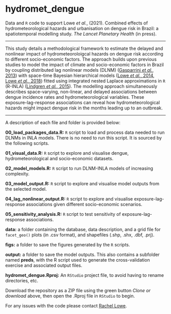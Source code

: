 # hydromet_dengue

Data and `R` code to support Lowe *et al.*, (2021). Combined effects of hydrometeorological hazards and urbanisation on dengue risk in Brazil: a spatiotemporal modelling study. *The Lancet Planetary Health* (in press). 

--------------------------------------------------------------------------------

This study details a methodological framework to estimate the delayed and nonlinear impact of hydrometeoroloigcal hazards on dengue risk according to different socio-economic factors. The approach builds upon previous studies to model the impact of climate and socio-economic factors in Brazil by coupling distributed lag nonlinear models (DLNM) ([Gasparrini *et al.*, 2013](https://doi.org/10.1002/sim.3940)) with space-time Bayesian hierarchical models ([Lowe *et al.*, 2014](https://doi.org/10.1016/S1473-3099(14)70781-9), [Lowe *et al.*, 2018](https://doi.org/10.1371/journal.pmed.1002613)) fitted using integrated nested Laplace approximations in `R` (R-INLA) ([Lindgren *et al.*, 2015](https://www.jstatsoft.org/article/view/v063i19)). The modelling approach simultaneously describes space-varying, non-linear, and delayed associations between dengue incidence rates and hydrometeorological variables. These exposure-lag-response associations can reveal how hydrometeorological hazards might impact dengue risk in the months leading up to an outbreak. 

--------------------------------------------------------------------------------

A description of each file and folder is provided below:

  **00_load_packages_data.R:** `R` script to load and process data needed to run DLNMs in INLA models. There is no need to run this script. It is sourced by the following scripts. 

  **01_visual_data.R:** `R` script to explore and visualise dengue, hydrometeorological and socio-economic datasets.

  **02_model_models.R:** `R` script to run DLNM-INLA models of increasing complexity.

  **03_model_output.R:** `R` script to explore and visualise model outputs from the selected model.

  **04_lag_nonlinear_output.R:** `R` script to explore and visualise exposure-lag-response associations given different socio-economic scenarios.

  **05_sensitivity_analysis.R:** `R` script to test sensitivity of exposure-lag-response associations.
  
  **data:** a folder containing the database, data description, and a grid file for `facet_geo()` plots (in .csv format), and shapefiles (.shp, .shx, .dbf, .prj). 
  
  **figs:** a folder to save the figures generated by the `R` scripts.
  
  **output:** a folder to save the model outputs. This also contains a subfolder named **preds**, with the R script used to generate the cross-validation exercise and associated output files. 
  
  **hydromet_dengue.Rproj:** An `RStudio` project file, to avoid having to rename directories, etc. 

Download the repository as a ZIP file using the green button *Clone or download* above, then open the .Rproj file in `RStudio` to begin. 

For any issues with the code please contact [Rachel Lowe](https://www.lshtm.ac.uk/aboutus/people/lowe.rachel).
